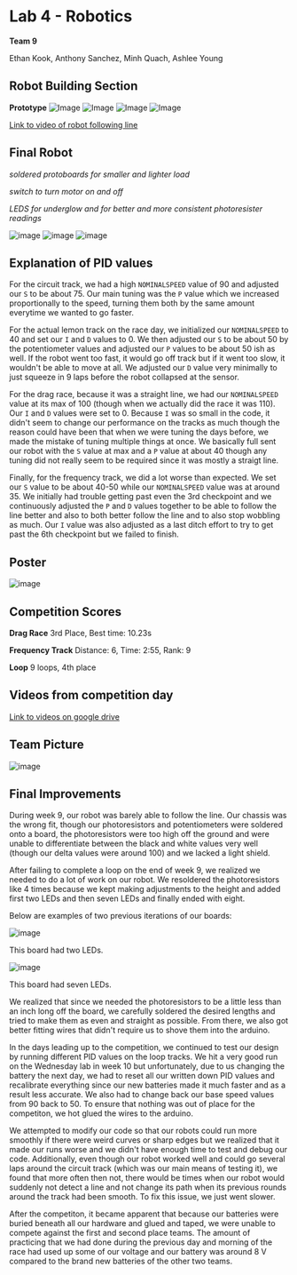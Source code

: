 # Lab 4 - Robotics 
**Team 9**


Ethan Kook, Anthony Sanchez, Minh Quach, Ashlee Young

## Robot Building Section
**Prototype**
![Image](front.png)
![Image](back.png)
![Image](left.png)
![Image](right.png)

[Link to video of robot following line](https://drive.google.com/file/d/1XIXKW4T9IK9aXX4_kKRFaj5XQgYtlbYv/view?usp=sharing)

## Final Robot
*soldered protoboards for smaller and lighter load*

*switch to turn motor on and off*

*LEDS for underglow and for better and more consistent photoresister readings*

![image](IMG_7207.jpg)
![image](IMG_7208.jpg)
![image](IMG_7209.jpg)

## Explanation of PID values
For the circuit track, we had a high `NOMINALSPEED` value of 90 and adjusted our `S` to be about 75. Our main tuning was the `P` value which we increased proportionally to the speed, turning them both by the same amount everytime we wanted to go faster.

For the actual lemon track on the race day, we initialized our `NOMINALSPEED` to 40 and set our `I` and `D` values to 0. We then adjusted our `S` to be about 50 by the potentiometer values and adjusted our `P` values to be about 50 ish as well. If the robot went too fast, it would go off track but if it went too slow, it wouldn't be able to move at all. We adjusted our `D` value very minimally to just squeeze in 9 laps before the robot collapsed at the sensor. 

For the drag race, because it was a straight line, we had our `NOMINALSPEED` value at its max of 100 (though when we actually did the race it was 110). Our `I` and `D` values were set to 0. Because `I` was so small in the code, it didn't seem to change our performance on the tracks as much though the reason could have been that when we were tuning the days before, we made the mistake of tuning multiple things at once. We basically full sent our robot with the `S` value at max and a `P` value at about 40 though any tuning did not really seem to be required since it was mostly a straigt line.

Finally, for the frequency track, we did a lot worse than expected. We set our `S` value to be about 40-50 while our `NOMINALSPEED` value was at around 35. We initially had trouble getting past even the 3rd checkpoint and we continuously adjusted the `P` and `D` values together to be able to follow the line better and also to both better follow the line and to also stop wobbling as much. Our `I` value was also adjusted as a last ditch effort to try to get past the 6th checkpoint but we failed to finish. 

## Poster
![image](Poster.png)

## Competition Scores
**Drag Race** 
3rd Place, Best time: 10.23s

**Frequency Track**
Distance: 6, Time: 2:55, Rank: 9

**Loop**
9 loops, 4th place


## Videos from competition day
[Link to videos on google drive](https://drive.google.com/drive/u/2/folders/1gGlPgxhtZnbpn68bcWfV5KM_cQos1q3o)

## Team Picture
![image](Teampic.png)

## Final Improvements
During week 9, our robot was barely able to follow the line. Our chassis was the wrong fit, though our photoresistors and potentiometers were soldered onto a board, the photoresistors were too high off the ground and were unable to differentiate between the black and white values very well (though our delta values were around 100) and we lacked a light shield.

After failing to complete a loop on the end of week 9, we realized we needed to do a lot of work on our robot. We resoldered the photoresistors like 4 times because we kept making adjustments to the height and added first two LEDs and then seven LEDs and finally ended with eight. 

Below are examples of two previous iterations of our boards: 

![image](photos1.png)

This board had two LEDs. 

![image](photos2.png)

This board had seven LEDs.

We realized that since we needed the photoresistors to be a little less than an inch long off the board, we carefully soldered the desired lengths and tried to make them as even and straight as possible. From there, we also got better fitting wires that didn't require us to shove them into the arduino. 


In the days leading up to the competition, we continued to test our design by running different PID values on the loop tracks. We hit a very good run on the Wednesday lab in week 10 but unfortunately, due to us changing the battery the next day, we had to reset all our written down PID values and recalibrate everything since our new batteries made it much faster and as a result less accurate. We also had to change back our base speed values from 90 back to 50. To ensure that nothing was out of place for the competiton, we hot glued the wires to the arduino.


We attempted to modify our code so that our robots could run more smoothly if there were weird curves or sharp edges but we realized that it made our runs worse and we didn't have enough time to test and debug our code. Additionally, even though our robot worked well and could go several laps around the circuit track (which was our main means of testing it), we found that more often then not, there would be times when our robot would suddenly not detect a line and not change its path when its previous rounds around the track had been smooth. To fix this issue, we just went slower.


After the competiton, it became apparent that because our batteries were buried beneath all our hardware and glued and taped, we were unable to compete against the first and second place teams. The amount of practicing that we had done during the previous day and morning of the race had used up some of our voltage and our battery was around 8 V compared to the brand new batteries of the other two teams.

